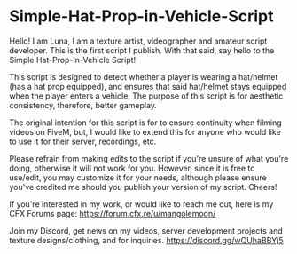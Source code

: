 # Simple-Hat-Prop-in-Vehicle-Script

Hello! I am Luna, I am a texture artist, videographer and amateur script developer. This is the first script I publish. With that said, say hello to the Simple Hat-Prop-In-Vehicle Script! 

This script is designed to detect whether a player is wearing a hat/helmet (has a hat prop equipped), and ensures that said hat/helmet stays equipped when the player enters a vehicle. The purpose of this script is for aesthetic consistency, therefore, better gameplay.

The original intention for this script is for to ensure continuity when filming videos on FiveM, but, I would like to extend this for anyone who would like to use it for their server, recordings, etc.

Please refrain from making edits to the script if you're unsure of what you're doing, otherwise it will not work for you. However, since it is free to use/edit, you may customize it for your needs, although please ensure you've credited me should you publish your version of my script. Cheers!

If you're interested in my work, or would like to reach me out, here is my CFX Forums page:
https://forum.cfx.re/u/mangolemoon/

Join my Discord, get news on my videos, server development projects and texture designs/clothing, and for inquiries.
https://discord.gg/wQUhaBBYj5


